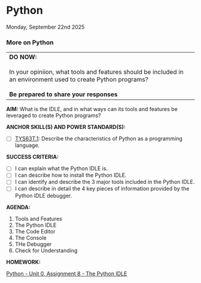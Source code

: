 # Python
Monday, September 22nd 2025

### More on Python

<table>
  <tr>
    <td><b>DO NOW:</b><br><br>
    In your opiniion, what tools and features should be included in an environment used to create Python programs?<br><br>
    <b>Be prepared to share your responses</b></td>
  </tr>
</table>

**AIM:** What is the IDLE, and in what ways can its tools and features be leveraged to create Python programs?

**ANCHOR SKILL(S) AND POWER STANDARD(S):** 

 - [ ] <ins>TYS63T.1</ins>: Describe the characteristics of Python as a programming language.

**SUCCESS CRITERIA:**
- [ ] I can explain what the Python IDLE is.
- [ ] I can describe how to install the Python IDLE.
- [ ] I can identify and describe the 3 major tools included in the Python IDLE.
- [ ] I can describe in detail the 4 key pieces of information provided by the Python IDLE debugger.

**AGENDA:**

1. Tools and Features
2. The Python IDLE
3. The Code Editor
4. The Console
5. THe Debugger
6. Check for Understanding

**HOMEWORK:** 

[Python - Unit 0, Assignment 8 - The Python IDLE](https://github.com/MrJSwotinsky/Python_2025_2026/blob/main/Unit_00_Intro_to_Python/Assignments/Assignment_08_The_Python_IDLE_Review.md)
